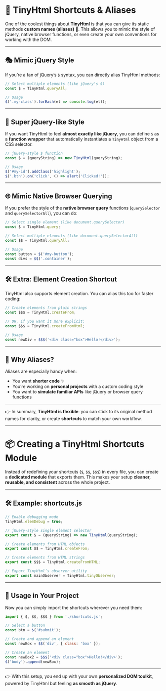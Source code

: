 # 🔧 TinyHtml Shortcuts & Aliases

One of the coolest things about **TinyHtml** is that you can give its static methods **custom names (aliases)** 🎉.
This allows you to mimic the style of jQuery, native browser functions, or even create your own conventions for working with the DOM.

---

## 🎭 Mimic jQuery Style

If you’re a fan of jQuery’s `$` syntax, you can directly alias TinyHtml methods:

```js
// Select multiple elements (like jQuery's $)
const $ = TinyHtml.queryAll;

// Usage
$('.my-class').forEach(el => console.log(el));
```

---

## 💎 Super jQuery-like Style

If you want TinyHtml to feel **almost exactly like jQuery**, you can define `$` as a **function wrapper** that automatically instantiates a `TinyHtml` object from a CSS selector.

```js
// jQuery-style $ function
const $ = (queryString) => new TinyHtml(queryString);

// Usage
$('#my-id').addClass('highlight');
$('.btn').on('click', () => alert('Clicked!'));
```

---

## 🌐 Mimic Native Browser Querying

If you prefer the style of the **native browser query** functions (`querySelector` and `querySelectorAll`), you can do:

```js
// Select single element (like document.querySelector)
const $ = TinyHtml.query;

// Select multiple elements (like document.querySelectorAll)
const $$ = TinyHtml.queryAll;

// Usage
const button = $('#my-button');
const divs = $$('.container');
```

---

## 🛠️ Extra: Element Creation Shortcut

TinyHtml also supports element creation. You can alias this too for faster coding:

```js
// Create elements from plain strings
const $$$ = TinyHtml.createFrom;

// OR, if you want it more explicit:
const $$$ = TinyHtml.createFromHtml;

// Usage
const newDiv = $$$('<div class="box">Hello!</div>');
```

---

## 🚀 Why Aliases?

Aliases are especially handy when:

* You want **shorter code** ✨
* You’re working on **personal projects** with a custom coding style
* You want to **simulate familiar APIs** like jQuery or browser query functions

---

👉 In summary, **TinyHtml is flexible**: you can stick to its original method names for clarity, or create **shortcuts** to match your own workflow.

---

# 📦 Creating a TinyHtml Shortcuts Module

Instead of redefining your shortcuts (`$`, `$$`, `$$$`) in every file, you can create a **dedicated module** that exports them.
This makes your setup **cleaner, reusable, and consistent** across the whole project.

---

## 🛠️ Example: shortcuts.js

```js
// Enable debugging mode
TinyHtml.elemDebug = true;

// jQuery-style single element selector
export const $ = (queryString) => new TinyHtml(queryString);

// Create elements from HTML objects
export const $$ = TinyHtml.createFrom;

// Create elements from HTML strings
export const $$$ = TinyHtml.createFromHTML;

// Export TinyHtml’s observer utility
export const mainObserver = TinyHtml.tinyObserver;
```

---

## 🚀 Usage in Your Project

Now you can simply import the shortcuts wherever you need them:

```js
import { $, $$, $$$ } from './shortcuts.js';

// Select a button
const btn = $('#submit');

// Create and append an element
const newBox = $$('div', { class: 'box' });

// Create an element
const newBox2 = $$$('<div class="box">Hello!</div>');
$('body').append(newBox);
```

---

👉 With this setup, you end up with your own **personalized DOM toolkit**, powered by TinyHtml but feeling **as smooth as jQuery**.
